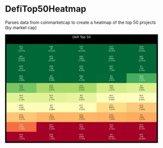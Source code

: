 # DefiTop50Heatmap
Parses data from coinmarketcap to create a heatmap of the top 50 projects (by market cap)

![](heatmap.jpg)
